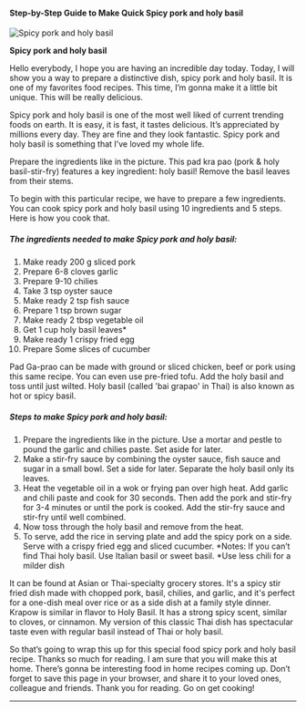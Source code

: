             

#### Step-by-Step Guide to Make Quick Spicy pork and holy basil

![Spicy pork and holy basil](https://img-global.cpcdn.com/recipes/2c4d10c16e1305c1/751x532cq70/spicy-pork-and-holy-basil-recipe-main-photo.jpg)

**Spicy pork and holy basil**

Hello everybody, I hope you are having an incredible day today. Today, I will show you a way to prepare a distinctive dish, spicy pork and holy basil. It is one of my favorites food recipes. This time, I’m gonna make it a little bit unique. This will be really delicious.

Spicy pork and holy basil is one of the most well liked of current trending foods on earth. It is easy, it is fast, it tastes delicious. It’s appreciated by millions every day. They are fine and they look fantastic. Spicy pork and holy basil is something that I’ve loved my whole life.

Prepare the ingredients like in the picture. This pad kra pao (pork & holy basil-stir-fry) features a key ingredient: holy basil! Remove the basil leaves from their stems.

To begin with this particular recipe, we have to prepare a few ingredients. You can cook spicy pork and holy basil using 10 ingredients and 5 steps. Here is how you cook that.

##### The ingredients needed to make Spicy pork and holy basil:

1.  Make ready 200 g sliced pork
2.  Prepare 6-8 cloves garlic
3.  Prepare 9-10 chilies
4.  Take 3 tsp oyster sauce
5.  Make ready 2 tsp fish sauce
6.  Prepare 1 tsp brown sugar
7.  Make ready 2 tbsp vegetable oil
8.  Get 1 cup holy basil leaves\*
9.  Make ready 1 crispy fried egg
10.  Prepare Some slices of cucumber

Pad Ga-prao can be made with ground or sliced chicken, beef or pork using this same recipe. You can even use pre-fried tofu. Add the holy basil and toss until just wilted. Holy basil (called 'bai grapao' in Thai) is also known as hot or spicy basil.

##### Steps to make Spicy pork and holy basil:

1.  Prepare the ingredients like in the picture. Use a mortar and pestle to pound the garlic and chilies paste. Set aside for later.
2.  Make a stir-fry sauce by combining the oyster sauce, fish sauce and sugar in a small bowl. Set a side for later. Separate the holy basil only its leaves.
3.  Heat the vegetable oil in a wok or frying pan over high heat. Add garlic and chili paste and cook for 30 seconds. Then add the pork and stir-fry for 3-4 minutes or until the pork is cooked. Add the stir-fry sauce and stir-fry until well combined.
4.  Now toss through the holy basil and remove from the heat.
5.  To serve, add the rice in serving plate and add the spicy pork on a side. Serve with a crispy fried egg and sliced cucumber. \*Notes: If you can’t find Thai holy basil. Use Italian basil or sweet basil. \*Use less chili for a milder dish

It can be found at Asian or Thai-specialty grocery stores. It's a spicy stir fried dish made with chopped pork, basil, chilies, and garlic, and it's perfect for a one-dish meal over rice or as a side dish at a family style dinner. Krapow is similar in flavor to Holy Basil. It has a strong spicy scent, similar to cloves, or cinnamon. My version of this classic Thai dish has spectacular taste even with regular basil instead of Thai or holy basil.

So that’s going to wrap this up for this special food spicy pork and holy basil recipe. Thanks so much for reading. I am sure that you will make this at home. There’s gonna be interesting food in home recipes coming up. Don’t forget to save this page in your browser, and share it to your loved ones, colleague and friends. Thank you for reading. Go on get cooking!

* * *